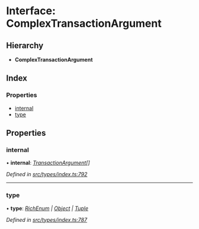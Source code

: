 # Interface: ComplexTransactionArgument

## Hierarchy

* **ComplexTransactionArgument**

## Index

### Properties

* [internal](complextransactionargument.md#internal)
* [type](complextransactionargument.md#type)

## Properties

###  internal

• **internal**: *[TransactionArgument](../globals.md#transactionargument)[]*

*Defined in [src/types/index.ts:792](https://github.com/PolymathNetwork/polymesh-sdk/blob/23062de4/src/types/index.ts#L792)*

___

###  type

• **type**: *[RichEnum](../enums/transactionargumenttype.md#richenum) | [Object](../enums/transactionargumenttype.md#object) | [Tuple](../enums/transactionargumenttype.md#tuple)*

*Defined in [src/types/index.ts:787](https://github.com/PolymathNetwork/polymesh-sdk/blob/23062de4/src/types/index.ts#L787)*
